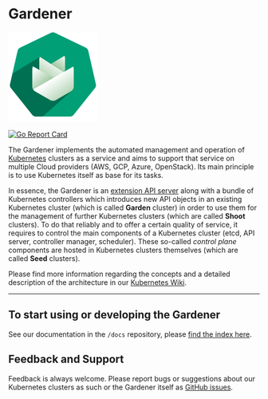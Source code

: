 # Gardener

![Gardener Logo](logo/gardener-large.png)

[![Go Report Card](https://goreportcard.com/badge/github.com/gardener/gardener)](https://goreportcard.com/report/github.com/gardener/gardener)

The Gardener implements the automated management and operation of [Kubernetes](https://kubernetes.io/) clusters as a service and aims to support that service on multiple Cloud providers (AWS, GCP, Azure, OpenStack). Its main principle is to use Kubernetes itself as base for its tasks.

In essence, the Gardener is an [extension API server](https://kubernetes.io/docs/tasks/access-kubernetes-api/setup-extension-api-server/) along with a bundle of Kubernetes controllers which introduces new API objects in an existing Kubernetes cluster (which is called **Garden** cluster) in order to use them for the management of further Kubernetes clusters (which are called **Shoot** clusters).
To do that reliably and to offer a certain quality of service, it requires to control the main components of a Kubernetes cluster (etcd, API server, controller manager, scheduler). These so-called *control plane* components are hosted in Kubernetes clusters themselves (which are called **Seed** clusters).

Please find more information regarding the concepts and a detailed description of the architecture in our [Kubernetes Wiki](https://github.com/gardener/documentation/wiki/Architecture).

----

## To start using or developing the Gardener

See our documentation in the `/docs` repository, please [find the index here](docs/README.md).

## Feedback and Support

Feedback is always welcome. Please report bugs or suggestions about our Kubernetes clusters as such or the Gardener itself as [GitHub issues](https://github.com/gardener/gardener/issues).
